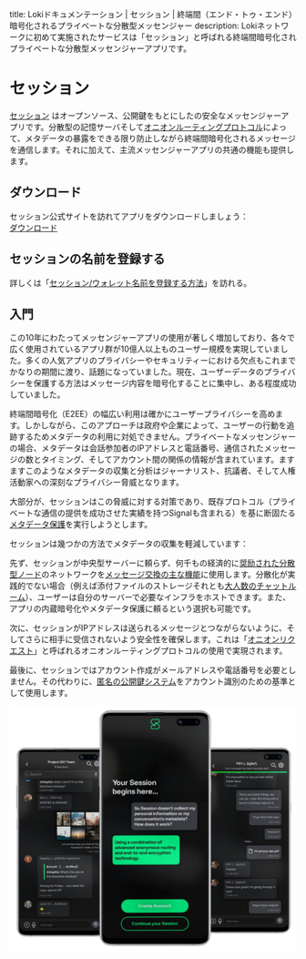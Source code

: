 title: Lokiドキュメンテーション | セッション | 終端間（エンド・トゥ・エンド）暗号化されるプライベートな分散型メッセンジャー
description: Lokiネットワークに初めて実施されたサービスは「セッション」と呼ばれる終端間暗号化されプライベートな分散型メッセンジャーアプリです。

# セッション

[セッション](https://getsession.org) はオープンソース、公開鍵をもとにしたの安全なメッセンジャーアプリです。分散型の記憶サーバそして[オニオンルーティングプロトコル](../infrastructure/#onion-requests)によって、メタデータの暴露をできる限り防止しながら終端間暗号化されるメッセージを通信します。それに加えて、主流メッセンジャーアプリの共通の機能も提供します。

## ダウンロード

セッション公式サイトを訪れてアプリをダウンロードしましょう：<br>
[ダウンロード](https://getsession.org)

## セッションの名前を登録する

詳しくは「[セッション/ウォレット名前を登録する方法](../HowToRegisterSessionNames/)」を訪れる。

## 入門

この10年にわたってメッセンジャーアプリの使用が著しく増加しており、各々で広く使用されているアプリ群が10億人以上ものユーザー規模を実現していました。多くの人気アプリのプライバシーやセキュリティーにおける欠点もこれまでかなりの期間に渡り、話題になっていました。現在、ユーザーデータのプライバシーを保護する方法はメッセージ内容を暗号化することに集中し、ある程度成功していました。

終端間暗号化（E2EE）の幅広い利用は確かにユーザープライバシーを高めます。しかしながら、このアプローチは政府や企業によって、ユーザーの行動を追跡するためメタデータの利用に対処できません。プライベートなメッセンジャーの場合、メタデータは会話参加者のIPアドレスと電話番号、通信されたメッセージの数とタイミング、そしてアカウント間の関係の情報が含まれています。ますますこのようなメタデータの収集と分析はジャーナリスト、抗議者、そして人権活動家への深刻なプライバシー脅威となります。

大部分が、セッションはこの脅威に対する対策であり、既存プロトコル（プライベートな通信の提供を成功させた実績を持つSignalも含まれる）を基に断固たる[メタデータ保護](../infrastructure/)を実行しようとします。

セッションは幾つかの方法でメタデータの収集を軽減しています：

先ず、セッションが中央型サーバーに頼らず、何千もの経済的に[奨励された分散型ノード](../../../ServiceNodes/SNOverview/)のネットワークを[メッセージ交換の主な機能](../message_routing/)に使用します。分散化が実践的でない場合（例えば添付ファイルのストレージそれとも[大人数のチャットルーム](../group_chats/)）、ユーザーは自分のサーバーで必要なインフラをホストできます。また、アプリの内蔵暗号化やメタデータ保護に頼るという選択も可能です。

次に、セッションがIPアドレスは送られるメッセージとつながらないように、そしてさらに相手に受信されないよう安全性を確保します。これは「[オニオンリクエスト](../infrastructure/#onion-requests)」と呼ばれるオニオンルーティングプロトコルの使用で実現されます。

最後に、セッションではアカウント作成がメールアドレスや電話番号を必要としません。その代わりに、[匿名の公開鍵システム](../infrastructure/#identity-and-long-term-keys)をアカウント識別のための基準として使用します。

![OnlineMessaging](../../../docs/assets/sessionmockup.png)
